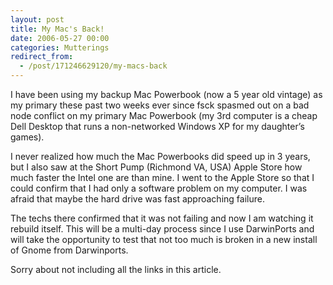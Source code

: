 ```yaml
---
layout: post
title: My Mac's Back!
date: 2006-05-27 00:00
categories: Mutterings
redirect_from:
  - /post/171246629120/my-macs-back
---
```

I have been using my backup Mac Powerbook (now a 5 year old vintage) as my primary these past two weeks ever since fsck spasmed out on a bad node conflict on my primary Mac Powerbook (my 3rd computer is a cheap Dell Desktop that runs a non-networked Windows XP for my daughter&rsquo;s games).

I never realized how much the Mac Powerbooks did speed up in 3 years, but I also saw at the Short Pump (Richmond VA, USA) Apple Store how much faster the Intel one are than mine. I went to the Apple Store so that I could confirm that I had only a software problem on my computer. I was afraid that maybe the hard drive was fast approaching failure.

The techs there confirmed that it was not failing and now I am watching it rebuild itself. This will be a multi-day process since I use DarwinPorts and will take the opportunity to test that not too much is broken in a new install of Gnome from Darwinports.

Sorry about not including all the links in this article.
